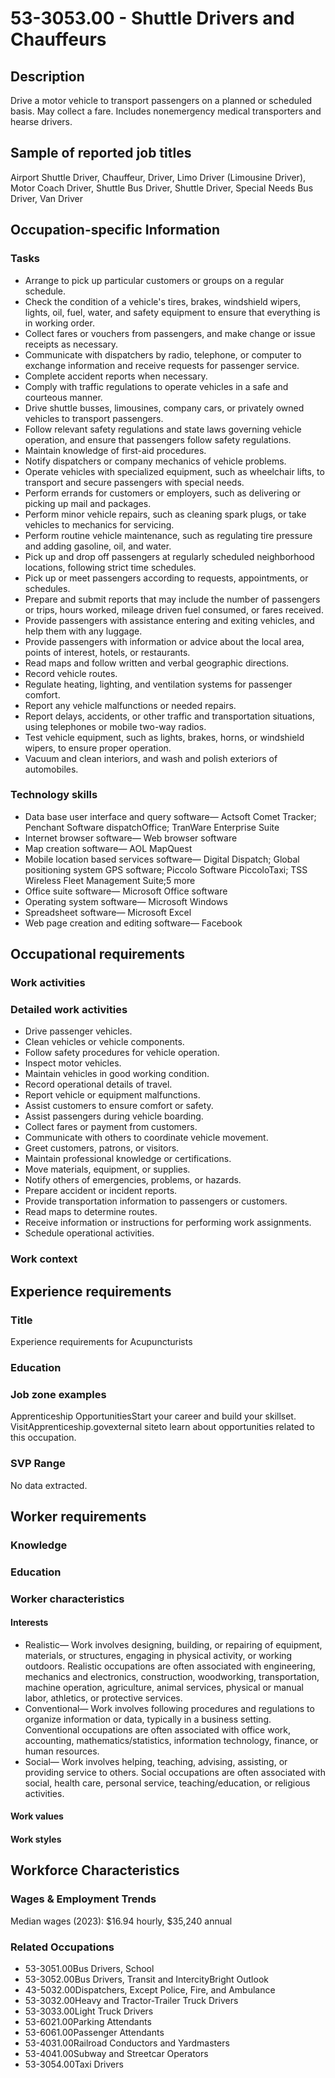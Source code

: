 # 53-3053.00 - Shuttle Drivers and Chauffeurs

## Description
Drive a motor vehicle to transport passengers on a planned or scheduled basis. May collect a fare. Includes nonemergency medical transporters and hearse drivers.

## Sample of reported job titles
Airport Shuttle Driver, Chauffeur, Driver, Limo Driver (Limousine Driver), Motor Coach Driver, Shuttle Bus Driver, Shuttle Driver, Special Needs Bus Driver, Van Driver

## Occupation-specific Information
### Tasks
- Arrange to pick up particular customers or groups on a regular schedule.
- Check the condition of a vehicle's tires, brakes, windshield wipers, lights, oil, fuel, water, and safety equipment to ensure that everything is in working order.
- Collect fares or vouchers from passengers, and make change or issue receipts as necessary.
- Communicate with dispatchers by radio, telephone, or computer to exchange information and receive requests for passenger service.
- Complete accident reports when necessary.
- Comply with traffic regulations to operate vehicles in a safe and courteous manner.
- Drive shuttle busses, limousines, company cars, or privately owned vehicles to transport passengers.
- Follow relevant safety regulations and state laws governing vehicle operation, and ensure that passengers follow safety regulations.
- Maintain knowledge of first-aid procedures.
- Notify dispatchers or company mechanics of vehicle problems.
- Operate vehicles with specialized equipment, such as wheelchair lifts, to transport and secure passengers with special needs.
- Perform errands for customers or employers, such as delivering or picking up mail and packages.
- Perform minor vehicle repairs, such as cleaning spark plugs, or take vehicles to mechanics for servicing.
- Perform routine vehicle maintenance, such as regulating tire pressure and adding gasoline, oil, and water.
- Pick up and drop off passengers at regularly scheduled neighborhood locations, following strict time schedules.
- Pick up or meet passengers according to requests, appointments, or schedules.
- Prepare and submit reports that may include the number of passengers or trips, hours worked, mileage driven fuel consumed, or fares received.
- Provide passengers with assistance entering and exiting vehicles, and help them with any luggage.
- Provide passengers with information or advice about the local area, points of interest, hotels, or restaurants.
- Read maps and follow written and verbal geographic directions.
- Record vehicle routes.
- Regulate heating, lighting, and ventilation systems for passenger comfort.
- Report any vehicle malfunctions or needed repairs.
- Report delays, accidents, or other traffic and transportation situations, using telephones or mobile two-way radios.
- Test vehicle equipment, such as lights, brakes, horns, or windshield wipers, to ensure proper operation.
- Vacuum and clean interiors, and wash and polish exteriors of automobiles.

### Technology skills
- Data base user interface and query software— Actsoft Comet Tracker; Penchant Software dispatchOffice; TranWare Enterprise Suite
- Internet browser software— Web browser software
- Map creation software— AOL MapQuest
- Mobile location based services software— Digital Dispatch; Global positioning system GPS software; Piccolo Software PiccoloTaxi; TSS Wireless Fleet Management Suite;5 more
- Office suite software— Microsoft Office software
- Operating system software— Microsoft Windows
- Spreadsheet software— Microsoft Excel
- Web page creation and editing software— Facebook

## Occupational requirements
### Work activities


### Detailed work activities
- Drive passenger vehicles.
- Clean vehicles or vehicle components.
- Follow safety procedures for vehicle operation.
- Inspect motor vehicles.
- Maintain vehicles in good working condition.
- Record operational details of travel.
- Report vehicle or equipment malfunctions.
- Assist customers to ensure comfort or safety.
- Assist passengers during vehicle boarding.
- Collect fares or payment from customers.
- Communicate with others to coordinate vehicle movement.
- Greet customers, patrons, or visitors.
- Maintain professional knowledge or certifications.
- Move materials, equipment, or supplies.
- Notify others of emergencies, problems, or hazards.
- Prepare accident or incident reports.
- Provide transportation information to passengers or customers.
- Read maps to determine routes.
- Receive information or instructions for performing work assignments.
- Schedule operational activities.

### Work context


## Experience requirements
### Title
Experience requirements for Acupuncturists

### Education


### Job zone examples
Apprenticeship OpportunitiesStart your career and build your skillset. VisitApprenticeship.govexternal siteto learn about opportunities related to this occupation.

### SVP Range
No data extracted.

## Worker requirements
### Knowledge


### Education


### Worker characteristics
#### Interests
- Realistic— Work involves designing, building, or repairing of equipment, materials, or structures, engaging in physical activity, or working outdoors. Realistic occupations are often associated with engineering, mechanics and electronics, construction, woodworking, transportation, machine operation, agriculture, animal services, physical or manual labor, athletics, or protective services.
- Conventional— Work involves following procedures and regulations to organize information or data, typically in a business setting. Conventional occupations are often associated with office work, accounting, mathematics/statistics, information technology, finance, or human resources.
- Social— Work involves helping, teaching, advising, assisting, or providing service to others. Social occupations are often associated with social, health care, personal service, teaching/education, or religious activities.

#### Work values


#### Work styles


## Workforce Characteristics
### Wages & Employment Trends
Median wages (2023): $16.94 hourly, $35,240 annual

### Related Occupations
- 53-3051.00Bus Drivers, School
- 53-3052.00Bus Drivers, Transit and IntercityBright Outlook
- 43-5032.00Dispatchers, Except Police, Fire, and Ambulance
- 53-3032.00Heavy and Tractor-Trailer Truck Drivers
- 53-3033.00Light Truck Drivers
- 53-6021.00Parking Attendants
- 53-6061.00Passenger Attendants
- 53-4031.00Railroad Conductors and Yardmasters
- 53-4041.00Subway and Streetcar Operators
- 53-3054.00Taxi Drivers